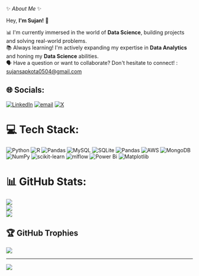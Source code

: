 ✨ _About Me_ ✨<br>

Hey, **I'm Sujan!** 👋<br>


📊 I'm currently immersed in the world of **Data Science**, building projects and solving real-world problems.<br>
📚 Always learning! I'm actively expanding my expertise in **Data Analytics** and honing my **Data Science** abilities.<br>
🗣️ Have a question or want to collaborate? Don't hesitate to connect! : [sujansapkota0504@gmail.com](mailto:sujansapkota0504@gmail.com)


## 🌐 Socials:
[![LinkedIn](https://img.shields.io/badge/LinkedIn-%230077B5.svg?logo=linkedin&logoColor=white)](https://www.linkedin.com/in/sujan--sapkota/) [![email](https://img.shields.io/badge/Email-D14836?logo=gmail&logoColor=white)](mailto:sujansapkota0504@gmail.com) [![X](https://img.shields.io/badge/X-black.svg?logo=X&logoColor=white)](https://twitter.com/shujan45)

# 💻 Tech Stack:
![Python](https://img.shields.io/badge/python-3670A0?style=for-the-badge&logo=python&logoColor=ffdd54) ![R](https://img.shields.io/badge/r-%23276DC3.svg?style=for-the-badge&logo=r&logoColor=white) ![Pandas](https://img.shields.io/badge/pandas-%23150458.svg?style=for-the-badge&logo=pandas&logoColor=white) ![MySQL](https://img.shields.io/badge/mysql-4479A1.svg?style=for-the-badge&logo=mysql&logoColor=white) ![SQLite](https://img.shields.io/badge/sqlite-%2307405e.svg?style=for-the-badge&logo=sqlite&logoColor=white) ![Pandas](https://img.shields.io/badge/pandas-%23150458.svg?style=for-the-badge&logo=pandas&logoColor=white) ![AWS](https://img.shields.io/badge/AWS-%23FF9900.svg?style=for-the-badge&logo=amazon-aws&logoColor=white) ![MongoDB](https://img.shields.io/badge/MongoDB-%234ea94b.svg?style=for-the-badge&logo=mongodb&logoColor=white) ![NumPy](https://img.shields.io/badge/numpy-%23013243.svg?style=for-the-badge&logo=numpy&logoColor=white) ![scikit-learn](https://img.shields.io/badge/scikit--learn-%23F7931E.svg?style=for-the-badge&logo=scikit-learn&logoColor=white) ![mlflow](https://img.shields.io/badge/mlflow-%23d9ead3.svg?style=for-the-badge&logo=numpy&logoColor=blue) ![Power Bi](https://img.shields.io/badge/power_bi-F2C811?style=for-the-badge&logo=powerbi&logoColor=black) ![Matplotlib](https://img.shields.io/badge/Matplotlib-%23ffffff.svg?style=for-the-badge&logo=Matplotlib&logoColor=black)
# 📊 GitHub Stats:
![](https://github-readme-stats.vercel.app/api?username=shujan45&theme=gruvbox_light&hide_border=false&include_all_commits=false&count_private=false)<br/>
![](https://nirzak-streak-stats.vercel.app/?user=shujan45&theme=gruvbox_light&hide_border=false)<br/>
![](https://github-readme-stats.vercel.app/api/top-langs/?username=shujan45&theme=gruvbox_light&hide_border=false&include_all_commits=false&count_private=false&layout=compact)

## 🏆 GitHub Trophies
![](https://github-profile-trophy.vercel.app/?username=shujan45&theme=radical&no-frame=false&no-bg=true&margin-w=4)

---
[![](https://visitcount.itsvg.in/api?id=shujan45&icon=0&color=0)](https://visitcount.itsvg.in)

<!-- Proudly created with GPRM ( https://gprm.itsvg.in ) -->
